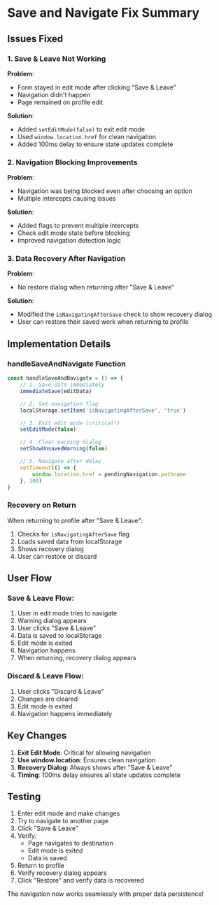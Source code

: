 # Save and Navigate Fix Summary

## Issues Fixed

### 1. Save & Leave Not Working

**Problem**:

- Form stayed in edit mode after clicking "Save & Leave"
- Navigation didn't happen
- Page remained on profile edit

**Solution**:

- Added `setEditMode(false)` to exit edit mode
- Used `window.location.href` for clean navigation
- Added 100ms delay to ensure state updates complete

### 2. Navigation Blocking Improvements

**Problem**:

- Navigation was being blocked even after choosing an option
- Multiple intercepts causing issues

**Solution**:

- Added flags to prevent multiple intercepts
- Check edit mode state before blocking
- Improved navigation detection logic

### 3. Data Recovery After Navigation

**Problem**:

- No restore dialog when returning after "Save & Leave"

**Solution**:

- Modified the `isNavigatingAfterSave` check to show recovery dialog
- User can restore their saved work when returning to profile

## Implementation Details

### handleSaveAndNavigate Function

```javascript
const handleSaveAndNavigate = () => {
	// 1. Save data immediately
	immediateSave(editData)

	// 2. Set navigation flag
	localStorage.setItem('isNavigatingAfterSave', 'true')

	// 3. Exit edit mode (critical!)
	setEditMode(false)

	// 4. Clear warning dialog
	setShowUnsavedWarning(false)

	// 5. Navigate after delay
	setTimeout(() => {
		window.location.href = pendingNavigation.pathname
	}, 100)
}
```

### Recovery on Return

When returning to profile after "Save & Leave":

1. Checks for `isNavigatingAfterSave` flag
2. Loads saved data from localStorage
3. Shows recovery dialog
4. User can restore or discard

## User Flow

### Save & Leave Flow:

1. User in edit mode tries to navigate
2. Warning dialog appears
3. User clicks "Save & Leave"
4. Data is saved to localStorage
5. Edit mode is exited
6. Navigation happens
7. When returning, recovery dialog appears

### Discard & Leave Flow:

1. User clicks "Discard & Leave"
2. Changes are cleared
3. Edit mode is exited
4. Navigation happens immediately

## Key Changes

1. **Exit Edit Mode**: Critical for allowing navigation
2. **Use window.location**: Ensures clean navigation
3. **Recovery Dialog**: Always shows after "Save & Leave"
4. **Timing**: 100ms delay ensures all state updates complete

## Testing

1. Enter edit mode and make changes
2. Try to navigate to another page
3. Click "Save & Leave"
4. Verify:
   - Page navigates to destination
   - Edit mode is exited
   - Data is saved
5. Return to profile
6. Verify recovery dialog appears
7. Click "Restore" and verify data is recovered

The navigation now works seamlessly with proper data persistence!
